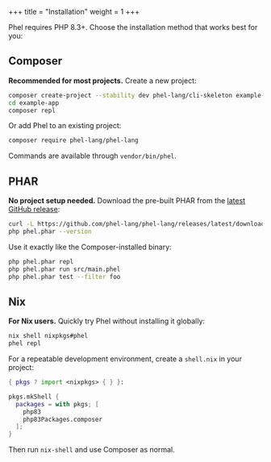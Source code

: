 +++
title = "Installation"
weight = 1
+++

Phel requires PHP 8.3+. Choose the installation method that works best for you:

## Composer

**Recommended for most projects.** Create a new project:

```bash
composer create-project --stability dev phel-lang/cli-skeleton example-app
cd example-app
composer repl
```

Or add Phel to an existing project:

```bash
composer require phel-lang/phel-lang
```

Commands are available through `vendor/bin/phel`.

## PHAR

**No project setup needed.** Download the pre-built PHAR from the
[latest GitHub release](https://github.com/phel-lang/phel-lang/releases):

```bash
curl -L https://github.com/phel-lang/phel-lang/releases/latest/download/phel.phar -o phel.phar
php phel.phar --version
```

Use it exactly like the Composer-installed binary:

```bash
php phel.phar repl
php phel.phar run src/main.phel
php phel.phar test --filter foo
```

## Nix

**For Nix users.** Quickly try Phel without installing it globally:

```bash
nix shell nixpkgs#phel
phel repl
```

For a repeatable development environment, create a `shell.nix` in your project:

```nix
{ pkgs ? import <nixpkgs> { } }:

pkgs.mkShell {
  packages = with pkgs; [
    php83
    php83Packages.composer
  ];
}
```

Then run `nix-shell` and use Composer as normal.
